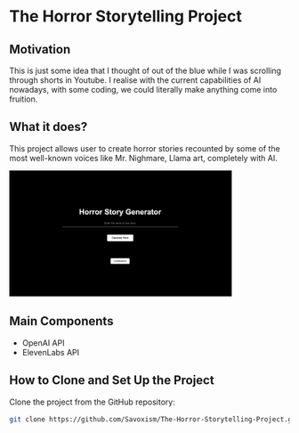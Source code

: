 # The Horror Storytelling Project

## Motivation
This is just some idea that I thought of out of the blue while I was scrolling through shorts in Youtube. I realise with the current capabilities of AI nowadays, with some coding, we could literally make anything come into fruition. 

## What it does? 
This project allows user to create horror stories recounted by some of the most well-known voices like Mr. Nighmare, Llama art, completely with AI.

<img src="images/demo.png" alt="Horror Story Generator" width="400"/>

## Main Components 
- OpenAI API
- ElevenLabs API

## How to Clone and Set Up the Project
Clone the project from the GitHub repository:
   ```bash
   git clone https://github.com/Savoxism/The-Horror-Storytelling-Project.git